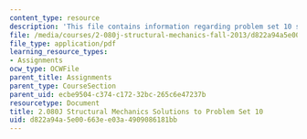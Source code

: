 ```yaml
---
content_type: resource
description: 'This file contains information regarding problem set 10 solution. '
file: /media/courses/2-080j-structural-mechanics-fall-2013/d822a94a5e00663ee03a4909086181bb_MIT2_080JF13_ProbSet_10_Sol.pdf
file_type: application/pdf
learning_resource_types:
- Assignments
ocw_type: OCWFile
parent_title: Assignments
parent_type: CourseSection
parent_uid: ecbe9504-c374-c172-32bc-265c6e47237b
resourcetype: Document
title: 2.080J Structural Mechanics Solutions to Problem Set 10
uid: d822a94a-5e00-663e-e03a-4909086181bb
---
```

